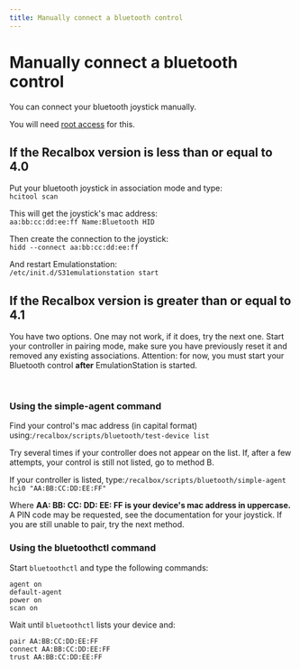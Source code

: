 ```yaml
---
title: Manually connect a bluetooth control
---
```


# Manually connect a bluetooth control

You can connect your bluetooth joystick manually.

You will need [root access](https://recalbox.gitbook.io/tutorials/access/root-access-via-terminal) for this.

## If the Recalbox version is less than or equal to 4.0

Put your bluetooth joystick in association mode and type:  
`hcitool scan`

This will get the joystick's mac address:  
`aa:bb:cc:dd:ee:ff Name:Bluetooth HID`

Then create the connection to the joystick:  
`hidd --connect aa:bb:cc:dd:ee:ff`

And restart Emulationstation:  
`/etc/init.d/S31emulationstation start`

## If the Recalbox version is greater than or equal to 4.1

You have two options. One may not work, if it does, try the next one. Start your controller in pairing mode, make sure you have previously reset it and removed any existing associations. Attention: for now, you must start your Bluetooth control **after** EmulationStation is started.

​

### Using the simple-agent command

Find your control's mac address \(in capital format\) using:`/recalbox/scripts/bluetooth/test-device list`

Try several times if your controller does not appear on the list. If, after a few attempts, your control is still not listed, go to method B.

If your controller is listed, type:`/recalbox/scripts/bluetooth/simple-agent hci0 "AA:BB:CC:DD:EE:FF"`

Where **AA: BB: CC: DD: EE: FF is your device's mac address in uppercase.** A PIN code may be requested, see the documentation for your joystick. If you are still unable to pair, try the next method.

### ​Using the bluetoothctl command

Start `bluetoothctl` and type the following commands:

```text
agent on
default-agent
power on
scan on
```

Wait until `bluetoothctl` lists your device and:

```text
pair AA:BB:CC:DD:EE:FF
connect AA:BB:CC:DD:EE:FF
trust AA:BB:CC:DD:EE:FF
```

